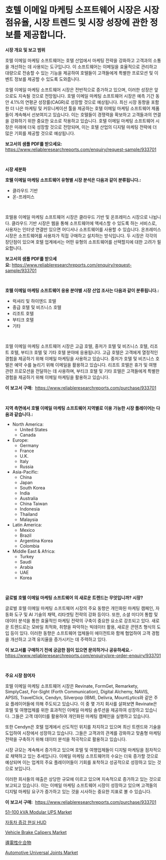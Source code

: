<p><h1>호텔 이메일 마케팅 소프트웨어 시장은 시장 점유율, 시장 트렌드 및 시장 성장에 관한 정보를 제공합니다.</h1></p><p><strong>시장 개요 및 보고 범위</strong></p>
<p><p>호텔 이메일 마케팅 소프트웨어는 호텔 산업에서 마케팅 전략을 강화하고 고객과의 소통을 개선하는 데 사용되는 도구입니다. 이 소프트웨어는 이메일을 효율적으로 관리하고 대량으로 전송할 수 있는 기능을 제공하여 호텔들이 고객들에게 특별한 프로모션 및 이벤트 정보를 제공할 수 있도록 도와줍니다.</p><p>호텔 이메일 마케팅 소프트웨어 시장은 전반적으로 증가하고 있으며, 이러한 성장은 앞으로도 지속될 것으로 전망됩니다. 호텔 이메일 마케팅 소프트웨어 시장은 예측 기간 동안 4.1%의 연평균 성장률(CAGR)로 성장할 것으로 예상됩니다. 최신 시장 동향을 포함한 더 나은 마케팅 및 커뮤니케이션 툴을 제공하는 호텔 이메일 마케팅 소프트웨어 제품들이 계속해서 선보여지고 있습니다. 이는 호텔들이 경쟁력을 확보하고 고객들과의 연결을 강화하기 위한 중요한 요소로 작용하고 있습니다. 호텔 이메일 마케팅 소프트웨어 시장은 미래에 더욱 성장할 것으로 전망되며, 이는 호텔 산업의 디지털 마케팅 전략에 더 많은 기회를 제공할 것으로 예상됩니다.</p></p>
<p><strong>보고서의 샘플 PDF를 받으세요:</strong> <a href="https://www.reliableresearchreports.com/enquiry/request-sample/933701">https://www.reliableresearchreports.com/enquiry/request-sample/933701</a></p>
<p>&nbsp;</p>
<p><strong>시장 세분화</strong></p>
<p><strong>호텔 이메일 마케팅 소프트웨어 유형별 시장 분석은 다음과 같이 분류됩니다.:</strong></p>
<p><ul><li>클라우드 기반</li><li>온-프레미스</li></ul></p>
<p>&nbsp;</p>
<p><p>호텔용 이메일 마케팅 소프트웨어 시장은 클라우드 기반 및 온프레미스 시장으로 나뉩니다. 클라우드 기반 시장은 웹을 통해 소프트웨어에 액세스할 수 있도록 하는 서비스로, 사용자는 인터넷 연결만 있으면 어디서나 소프트웨어를 사용할 수 있습니다. 온프레미스 시장은 소프트웨어를 사용자가 직접 구매하고 설치하는 방식입니다. 두 시장은 각각의 장단점이 있으며 호텔 업계에서는 어떤 유형의 소프트웨어를 선택할지에 대한 고려가 필요합니다.</p></p>
<p><strong>보고서의 샘플 PDF를 받으세요:</strong>&nbsp;<a href="https://www.reliableresearchreports.com/enquiry/request-sample/933701">https://www.reliableresearchreports.com/enquiry/request-sample/933701</a></p>
<p>&nbsp;</p>
<p><strong> 호텔 이메일 마케팅 소프트웨어 응용 분야별 시장 산업 조사는 다음과 같이 분류됩니다.:</strong></p>
<p><ul><li>럭셔리 및 하이엔드 호텔</li><li>중급 호텔 및 비즈니스 호텔</li><li>리조트 호텔</li><li>부티크 호텔</li><li>기타</li></ul></p>
<p>&nbsp;</p>
<p><p>호텔 이메일 마케팅 소프트웨어 시장은 고급 호텔, 중저가 호텔 및 비즈니스 호텔, 리조트 호텔, 부티크 호텔 및 기타 호텔 분야에 응용됩니다. 고급 호텔은 고객에게 열정적인 경험을 제공하기 위해 이메일 마케팅을 사용하고 있습니다. 중저가 호텔 및 비즈니스 호텔은 예약 수를 늘리기 위해 이메일을 활용하고 있습니다. 리조트 호텔은 휴가 및 여행 관련 프로모션을 전달하는 데 사용하며, 부티크 호텔 및 기타 호텔은 고객들에게 특별한 경험을 제공하기 위해 이메일 마케팅을 활용하고 있습니다.</p></p>
<p><strong>이 보고서 구매:</strong>&nbsp; <a href="https://www.reliableresearchreports.com/purchase/933701">https://www.reliableresearchreports.com/purchase/933701</a></p>
<p>&nbsp;</p>
<p><strong>지역 측면에서 호텔 이메일 마케팅 소프트웨어 지역별로 이용 가능한 시장 플레이어는 다음과 같습니다.:</strong></p>
<p><ul>
    <li>
        North America:
        <ul>
            <li>United States</li>
            <li>Canada</li>
        </ul>
    </li>
    <li>
        Europe:
        <ul>
            <li>Germany</li>
            <li>France</li>
            <li>U.K.</li>
            <li>Italy</li>
            <li>Russia</li>
        </ul>
    </li>
    <li>
        Asia-Pacific:
        <ul>
            <li>China</li>
            <li>Japan</li>
            <li>South Korea</li>
            <li>India</li>
            <li>Australia</li>
            <li>China Taiwan</li>
            <li>Indonesia</li>
            <li>Thailand</li>
            <li>Malaysia</li>
        </ul>
    </li>
    <li>
        Latin America:
        <ul>
            <li>Mexico</li>
            <li>Brazil</li>
            <li>Argentina Korea</li>
            <li>Colombia</li>
        </ul>
    </li>
    <li>
        Middle East & Africa:
        <ul>
            <li>Turkey</li>
            <li>Saudi</li>
            <li>Arabia</li>
            <li>UAE</li>
            <li>Korea</li>
        </ul>
    </li>
    </ul></p>
<p>&nbsp;</p>
<p><strong>글로벌 호텔 이메일 마케팅 소프트웨어 의 새로운 트렌드는 무엇입니까? 시장?</strong></p>
<p><p>글로벌 호텔 이메일 마케팅 소프트웨어 시장의 주요 동향은 개인화된 마케팅 캠페인, 자동화 도구 및 AI 기술의 채택, 리타겟팅 전략의 강화 등이다. 또한, 소셜 미디어 통합 및 데이터 분석을 통한 효율적인 마케팅 전략의 구축이 중요한 요소로 강조되고 있다. 새로운 트렌드로는 모바일 최적화, 취향을 파악하는 빅데이터 활용, 새로운 콘텐츠 형식의 도입 등이 있다. 이러한 동향은 소프트웨어 업체들이 에이전트와 함께 협업하여 고객 경험을 개선하고 고객 유지율을 증가시키는 데 주력하고 있다.</p></p>
<p><strong>이 보고서를 구매하기 전에 궁금한 점이 있으면 문의하거나 공유하세요.</strong>- <a href="https://www.reliableresearchreports.com/enquiry/pre-order-enquiry/933701">https://www.reliableresearchreports.com/enquiry/pre-order-enquiry/933701</a></p>
<p>&nbsp;</p>
<p><strong>주요 시장 참여자</strong></p>
<p><p>호텔 이메일 마케팅 소프트웨어 시장은 Revinate, FormGet, Remarkety, SimplyCast, For-Sight (Forth Communication), Digital Alchemy, NAVIS, APSIS, TravelClick, Cendyn, Silverpop (IBM), Delivra, MountLytics와 같은 주요 플레이어들에 의해 주도되고 있습니다. 이 중 몇 가지 회사를 살펴보면 Revinate은 호텔 및 여행업체를 위한 효과적인 이메일 마케팅 솔루션을 제공하여 성장하고 있습니다. 그들은 고객 데이터를 활용하여 개인화된 마케팅 캠페인을 실행하고 있습니다.</p><p>또한 Cendyn은 호텔 업계에서 선도적인 위치를 차지하고 있으며 최신 트렌드와 기술을 도입하여 시장에서 성장하고 있습니다. 그들은 고객과의 관계를 강화하고 맞춤형 마케팅 전략을 구축하기 위해 데이터 분석을 적극적으로 활용하고 있습니다.</p><p>시장 규모는 계속해서 증가하고 있으며 호텔 및 여행업체들이 디지털 마케팅을 점차적으로 채택하고 있는 추세입니다. 이메일 마케팅 소프트웨어의 수요는 더욱 증가할 것으로 예상되며 이는 업계의 주요 플레이어들이 기회를 포착하고 성공적으로 성장하고 있는 것으로 보입니다.</p><p>이러한 회사들의 매출은 상당한 규모에 이르고 있으며 지속적으로 증가하고 있는 것으로 보고되고 있습니다. 이는 이메일 마케팅 소프트웨어 시장이 성장하고 있으며 고객들의 디지털 마케팅 요구가 증가하고 있는 것을 시사하는 중요한 지표로 볼 수 있습니다.</p></p>
<p><strong>이 보고서 구매:</strong>&nbsp;&nbsp;<a href="https://www.reliableresearchreports.com/purchase/933701">https://www.reliableresearchreports.com/purchase/933701</a></p>
<p><p><a href="https://issuu.com/reportprime-2/docs/51100-kva-modular-ups-market-size-2030.pptx">51–100 kVA Modular UPS Market</a></p><p><a href="https://medium.com/@nicholepatriciadoylenwnrjr0/%EC%9E%90%EB%8F%99%EC%B0%A8-%EC%A6%9D%EA%B0%95-%ED%98%84%EC%8B%A4-hud-%EC%8B%9C%EC%9E%A5-%EC%84%B1%EA%B3%B5%EC%A0%81%EC%9D%B8-%EB%B9%84%EC%A6%88%EB%8B%88%EC%8A%A4-%EC%A0%84%EB%9E%B5%EC%9D%98-%ED%95%B5%EC%8B%AC-2031%EB%85%84%EA%B9%8C%EC%A7%80-%EC%98%88%EC%B8%A1-47122cbde0d1">자동차 증강 현실 HUD</a></p><p><a href="https://view.publitas.com/reportprime-1/vehicle-brake-calipers-market-size-and-examines-its-market-scope-with-a-primary-focus-on-growth-opportunities-and-forecasted-trends-spanning-from-2024-to-2031/">Vehicle Brake Calipers Market</a></p><p><a href="https://medium.com/@myrtiswest1/%E5%B0%8E%E9%9B%BB%E6%80%A7%E5%8C%96%E5%90%88%E7%89%A9%E5%B8%82%E5%A0%B4%E8%A6%8F%E6%A8%A1%E3%81%A8%E5%B8%82%E5%A0%B4%E5%8B%95%E5%90%91-%E5%AE%8C%E5%85%A8%E3%81%AA%E6%A5%AD%E7%95%8C%E6%A6%82%E8%A6%81-2024%E5%B9%B4%E3%81%8B%E3%82%892031%E5%B9%B4%E3%81%BE%E3%81%A7-df5278be7244">導電性化合物</a></p><p><a href="https://view.publitas.com/reportprime-1/insights-into-automotive-universal-joints-market-size-analysing-market-share-trends-and-growth-from-2024-to-2031/">Automotive Universal Joints Market</a></p></p>
